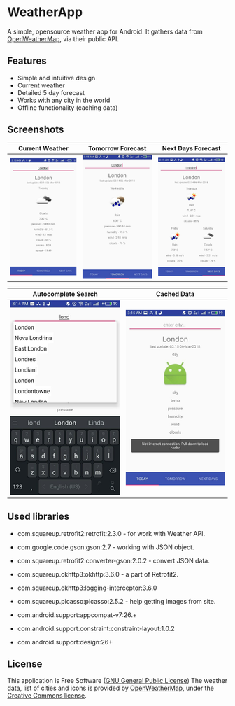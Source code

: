 # WeatherApp

A simple, opensource weather app for Android. It gathers data from [OpenWeatherMap](https://openweathermap.org/), via their public API.

## Features
* Simple and intuitive design
* Current weather 
* Detailed 5 day forecast 
* Works with any city in the world
* Offline functionality (caching data)

## Screenshots
Current Weather | Tomorrow Forecast | Next Days Forecast
-------------|----------------- | -------------
![alt text](screenshots/currentweather.jpg "Current Weather")  | ![alt text](screenshots/forecast-tomorrow.jpg "Tomorrow Forecast") | ![alt text](screenshots/forecast-nextdays.jpg "Next Days Forecast")


Autocomplete Search | Cached Data
-------------|-------------
![alt text](screenshots/autocompleteview.jpg "Autocomplete Search")  | ![alt text](screenshots/cashedData.jpg "Cached Data") 
## Used libraries
* com.squareup.retrofit2:retrofit:2.3.0 - for work with Weather API.
* com.google.code.gson:gson:2.7 - working with JSON object.
* com.squareup.retrofit2:converter-gson:2.0.2 - convert JSON data.
* com.squareup.okhttp3:okhttp:3.6.0 - a part of Retrofit2.
* com.squareup.okhttp3:logging-interceptor:3.6.0
* com.squareup.picasso:picasso:2.5.2 - help getting images from site.

* com.android.support:appcompat-v7:26.+
* com.android.support.constraint:constraint-layout:1.0.2
* com.android.support:design:26+

## License
This application is Free Software ([GNU General Public License](https://www.gnu.org/licenses/gpl.html))
The weather data, list of cities and icons is provided by [OpenWeatherMap](https://openweathermap.org/), under the <a href='http://creativecommons.org/licenses/by-sa/2.0/'>Creative Commons license</a>.
